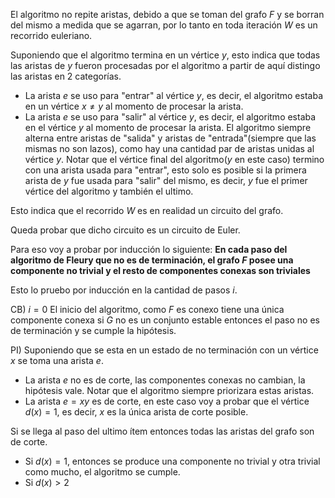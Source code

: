 El algoritmo no repite aristas, debido a que se toman del grafo $F$ y se borran del mismo a medida que se agarran, por lo tanto en toda iteración $W$ es un recorrido euleriano.

Suponiendo que el algoritmo termina en un vértice $y$, esto indica que todas las aristas de $y$ fueron procesadas por el algoritmo a partir de aquí distingo las aristas en 2 categorías.
- La arista $e$ se uso para "entrar" al vértice $y$, es decir, el algoritmo estaba en un vértice $x\neq y$ al momento de procesar la arista.
- La arista $e$ se uso para "salir" al vértice $y$, es decir, el algoritmo estaba en el vértice $y$ al momento de procesar la arista.
El algoritmo siempre alterna entre aristas de "salida" y aristas de "entrada"(siempre que las mismas no son lazos), como hay una cantidad par de aristas unidas al vértice $y$. Notar que el vértice final del algoritmo($y$ en este caso) termino con una arista usada para "entrar", esto solo es posible si la primera arista de $y$ fue usada para "salir" del mismo, es decir, $y$ fue el primer vértice del algoritmo y también el ultimo.

Esto indica que el recorrido $W$ es en realidad un circuito del grafo.

Queda probar que dicho circuito es un circuito de Euler.

Para eso voy a probar por inducción lo siguiente:
**En cada paso del algoritmo de Fleury que no es de terminación, el grafo $F$ posee una componente no trivial y el resto de componentes conexas son triviales**

Esto lo pruebo por inducción en la cantidad de pasos $i$.

CB) $i=0$
El inicio del algoritmo, como $F$ es conexo tiene una única componente conexa si $G$ no es un conjunto estable entonces el paso no es de terminación y se cumple la hipótesis.

PI)
Suponiendo que se esta en un estado de no terminación con un vértice $x$ se toma una arista $e$.
- La arista $e$ no es de corte, las componentes conexas no cambian, la hipótesis vale. Notar que el algoritmo siempre priorizara estas aristas.
- La arista $e=xy$ es de corte, en este caso voy a probar que el vértice $d(x)=1$, es decir, $x$ es la única arista de corte posible.

Si se llega al paso del ultimo ítem entonces todas las aristas del grafo son de corte.
- Si $d(x)=1$, entonces se produce una componente no trivial y otra trivial como mucho, el algoritmo se cumple.
- Si $d(x) > 2$